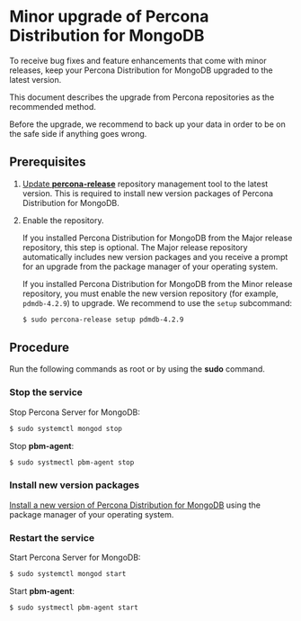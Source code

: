 # Minor upgrade of Percona Distribution for MongoDB

To receive bug fixes and feature enhancements that come with minor releases, keep your Percona Distribution for MongoDB upgraded to the latest version.

This document describes the upgrade from Percona repositories as the recommended method. 

Before the upgrade, we recommend to back up your data in order to be on the safe side if anything goes wrong.

## Prerequisites

1. [Update **percona-release**](https://docs.percona.com/percona-software-repositories/percona-release.html#updating-percona-release-to-the-latest-version) repository management tool to the latest version. This is required to install new version packages of Percona Distribution for MongoDB.

2. Enable the repository.

    If you installed Percona Distribution for MongoDB from the Major release repository, this step is optional. The Major release repository automatically includes new version packages and you receive a prompt for an upgrade from the package manager of your operating system.

    If you installed Percona Distribution for MongoDB from the Minor release repository, you must enable the new version repository (for example, `pdmdb-4.2.9`) to upgrade. We recommend to use the `setup` subcommand:

    ```{.bash data-prompt="$"}
    $ sudo percona-release setup pdmdb-4.2.9
    ```

## Procedure 

Run the following commands as root or by using the **sudo** command.

### Stop the service

Stop Percona Server for MongoDB:

```{.bash data-prompt="$"}
$ sudo systemctl mongod stop
```

Stop **pbm-agent**:

```{.bash data-prompt="$"}
$ sudo systmectl pbm-agent stop
```

### Install new version packages

[Install a new version of Percona Distribution for MongoDB](installation.md) using the package manager of your operating system. 

### Restart the service

Start Percona Server for MongoDB:

```{.bash data-prompt="$"}
$ sudo systemctl mongod start
```

Start **pbm-agent**:

```{.bash data-prompt="$"}
$ sudo systmectl pbm-agent start
```
